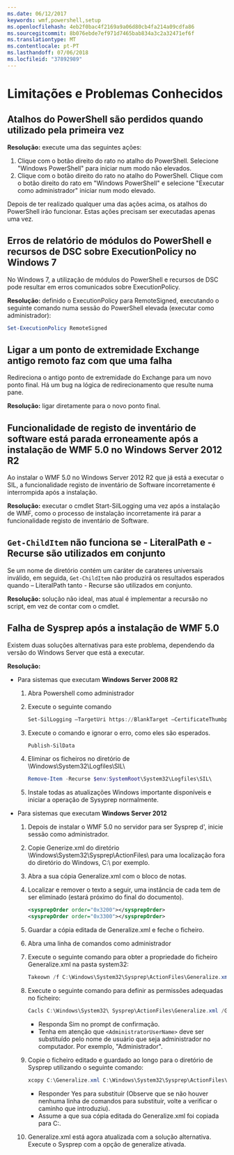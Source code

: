 ```yaml
---
ms.date: 06/12/2017
keywords: wmf,powershell,setup
ms.openlocfilehash: 4eb2f0bac4f2169a9a06d80cb4fa214a09cdfa86
ms.sourcegitcommit: 8b076ebde7ef971d7465bab834a3c2a32471ef6f
ms.translationtype: MT
ms.contentlocale: pt-PT
ms.lasthandoff: 07/06/2018
ms.locfileid: "37892989"
---
```

# <a name="known-issues-and-limitations"></a>Limitações e Problemas Conhecidos

## <a name="powershell-shortcuts-are-broken-when-used-for-the-first-time"></a>Atalhos do PowerShell são perdidos quando utilizado pela primeira vez

**Resolução:** execute uma das seguintes ações:

1. Clique com o botão direito do rato no atalho do PowerShell. Selecione "Windows PowerShell" para iniciar num modo não elevados.
2. Clique com o botão direito do rato no atalho do PowerShell. Clique com o botão direito do rato em "Windows PowerShell" e selecione "Executar como administrador" iniciar num modo elevado.

Depois de ter realizado qualquer uma das ações acima, os atalhos do PowerShell irão funcionar. Estas ações precisam ser executadas apenas uma vez.

## <a name="powershell-modules-and-dsc-resources-report-errors-about-executionpolicy-on-windows-7"></a>Erros de relatório de módulos do PowerShell e recursos de DSC sobre ExecutionPolicy no Windows 7

No Windows 7, a utilização de módulos do PowerShell e recursos de DSC pode resultar em erros comunicados sobre ExecutionPolicy.

**Resolução:** definido o ExecutionPolicy para RemoteSigned, executando o seguinte comando numa sessão do PowerShell elevada (executar como administrador):

```powershell
Set-ExecutionPolicy RemoteSigned
```

## <a name="connecting-to-an-old-remote-exchange-endpoint-causes-a-crash"></a>Ligar a um ponto de extremidade Exchange antigo remoto faz com que uma falha

Redireciona o antigo ponto de extremidade do Exchange para um novo ponto final. Há um bug na lógica de redirecionamento que resulte numa pane.

**Resolução:** ligar diretamente para o novo ponto final.

## <a name="software-inventory-logging-feature-is-erroneously-stopped-after-wmf-50-installation-on-windows-server-2012-r2"></a>Funcionalidade de registo de inventário de software está parada erroneamente após a instalação de WMF 5.0 no Windows Server 2012 R2

Ao instalar o WMF 5.0 no Windows Server 2012 R2 que já está a executar o SIL, a funcionalidade registo de inventário de Software incorretamente é interrompida após a instalação.

**Resolução:** executar o cmdlet Start-SilLogging uma vez após a instalação de WMF, como o processo de instalação incorretamente irá parar a funcionalidade registo de inventário de Software.

## <a name="get-childitem-does-not-work-if--literalpath-and--recurse-are-used-together"></a>`Get-ChildItem` não funciona se - LiteralPath e - Recurse são utilizados em conjunto

Se um nome de diretório contém um caráter de carateres universais inválido, em seguida, `Get-ChildItem` não produzirá os resultados esperados quando – LiteralPath tanto - Recurse são utilizados em conjunto.

**Resolução:** solução não ideal, mas atual é implementar a recursão no script, em vez de contar com o cmdlet.

## <a name="sysprep-fails-after-wmf-50-installation"></a>Falha de Sysprep após a instalação de WMF 5.0

Existem duas soluções alternativas para este problema, dependendo da versão do Windows Server que está a executar.

**Resolução:**

- Para sistemas que executam **Windows Server 2008 R2**
  1. Abra Powershell como administrador
  2. Execute o seguinte comando

     ```powershell
     Set-SilLogging –TargetUri https://BlankTarget –CertificateThumbprint 0123456789
     ```

  3. Execute o comando e ignorar o erro, como eles são esperados.

     ```powershell
     Publish-SilData
     ```

  4. Eliminar os ficheiros no diretório de \Windows\System32\Logfiles\SIL\

     ```powershell
     Remove-Item -Recurse $env:SystemRoot\System32\Logfiles\SIL\
     ```

  5. Instale todas as atualizações Windows importante disponíveis e iniciar a operação de Sysyprep normalmente.

- Para sistemas que executam **Windows Server 2012**
  1. Depois de instalar o WMF 5.0 no servidor para ser Sysprep d', inicie sessão como administrador.
  2. Copie Generize.xml do diretório \Windows\System32\Sysprep\ActionFiles\ para uma localização fora do diretório do Windows, C:\ por exemplo.
  3. Abra a sua cópia Generalize.xml com o bloco de notas.
  4. Localizar e remover o texto a seguir, uma instância de cada tem de ser eliminado (estará próximo do final do documento).

     ```xml
     <sysprepOrder order="0x3200"></sysprepOrder>
     <sysprepOrder order="0x3300"></sysprepOrder>
     ```

  5. Guardar a cópia editada de Generalize.xml e feche o ficheiro.
  6. Abra uma linha de comandos como administrador
  7. Execute o seguinte comando para obter a propriedade do ficheiro Generalize.xml na pasta system32:

     ```powershell
     Takeown /f C:\Windows\System32\Sysprep\ActionFiles\Generalize.xml
     ```

  8. Execute o seguinte comando para definir as permissões adequadas no ficheiro:

     ```powershell
     Cacls C:\Windows\System32\ Sysprep\ActionFiles\Generalize.xml /G `<AdministratorUserName>`:F
     ```

     - Responda Sim no prompt de confirmação.
     - Tenha em atenção que `<AdministratorUserName>` deve ser substituído pelo nome de usuário que seja administrador no computador. Por exemplo, "Administrador".

  9. Copie o ficheiro editado e guardado ao longo para o diretório de Sysprep utilizando o seguinte comando:

     ```powershell
     xcopy C:\Generalize.xml C:\Windows\System32\Sysprep\ActionFiles\Generalize.xml
     ```

     - Responder Yes para substituir (Observe que se não houver nenhuma linha de comandos para substituir, volte a verificar o caminho que introduziu).
     - Assume a que sua cópia editada do Generalize.xml foi copiada para C:\.

  10. Generalize.xml está agora atualizada com a solução alternativa. Execute o Sysprep com a opção de generalize ativada.